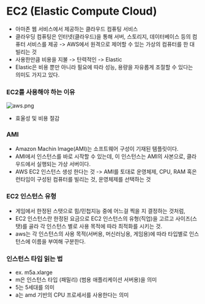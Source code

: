 # EC2 (Elastic Compute Cloud)

- 아마존 웹 서비스에서 제공하는 클라우드 컴퓨팅 서비스 
- 클라우딩 컴퓨팅은 인터넷(클라우드)을 통해 서버, 스토리지, 데이터베이스 등의 컴퓨터 서비스를 제공 -> AWS에서 원격으로 제어할 수 있는 가상의 컴퓨터를 한 대 빌리는 것
- 사용한만큼 비용을 지불 -> 탄력적인 -> Elastic 
- Elastic은 비용 뿐만 아니라 필요에 따라 성능, 용량을 자유롭게 조절할 수 있다는 의미도 가지고 있다.

### EC2를 사용해야 하는 이유 
![aws.png](..%2F..%2F..%2FDownloads%2Faws.png)
- 효울성 및 비용 절감

### AMI
- Amazon Machin Image(AMI)는 소프트웨어 구성이 기재된 템플릿이다. 
- AMI에서 인스턴스를 바로 시작할 수 있는데, 이 인스턴스는 AMI의 사본으로, 클라우드에서 실행되는 가상 서버이다. 
- AWS EC2 인스턴스 생성 한다는 것 -> AMI를 토대로 운영체제, CPU, RAM 혹은 런타임이 구성된 컴퓨터를 빌리는 것, 운영체제를 선택하는 것

### EC2 인스턴스 유형
- 게임에서 한정된 스탯으로 힘/민첩지능 중에 어느걸 찍을 지 결정하는 것처럼,
- EC2 인스턴스란 한정된 요금으로 EC2 인스턴스의 유형(직업)을 고르고 사이즈(스탯)를 골라 각 인스턴스 별로 사용 목적에 따라 최적화를 시키는 것.
- aws는 각 인스턴스의 사용 목적(서버용, 머신러닝용, 게임용)에 따라 타입별로 인스턴스에 이름을 부여해 구분한다.

### 인스턴스 타입 읽는 법
- ex. m5a.xlarge
- m은 인스턴스 타입 (패밀리) (범용 애플리케이션 서버용)을 의미
- 5는 5세대를 의미
- a는 amd 기반의 CPU 프로세서를 사용한다는 의미

